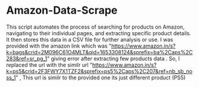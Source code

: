 # Amazon-Data-Scrape
This script automates the process of searching for products on Amazon, navigating to their individual pages, and extracting specific product details. It then stores this data in a CSV file for further analysis or use.
I was provided with the amazon link which was "https://www.amazon.in/s?k=bags&crid=2M096C61O4MLT&qid=1653308124&sprefix=ba%2Caps%2C283&ref=sr_pg_1" giving error after extracting few products data . So, I replaced the url with the similr url "https://www.amazon.in/s?k=ps5&crid=2F3FWY7X1TZF2&sprefix=ps5%2Caps%2C207&ref=nb_sb_noss_1" , This url is similr to the provided one its just different product (PS5)
